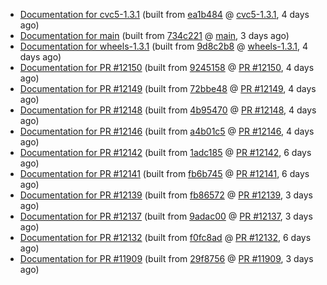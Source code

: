 


* [Documentation for cvc5-1.3.1](docs-cvc5-1.3.1/) (built from [ea1b484](https://github.com/cvc5/cvc5/commit/ea1b484) @ [cvc5-1.3.1](https://github.com/cvc5/cvc5/tree/cvc5-1.3.1), 4 days ago)
* [Documentation for main](docs-main/) (built from [734c221](https://github.com/cvc5/cvc5/commit/734c221) @ [main](https://github.com/cvc5/cvc5/tree/main), 3 days ago)
* [Documentation for wheels-1.3.1](docs-wheels-1.3.1/) (built from [9d8c2b8](https://github.com/cvc5/cvc5/commit/9d8c2b8) @ [wheels-1.3.1](https://github.com/cvc5/cvc5/tree/wheels-1.3.1), 4 days ago)
* [Documentation for PR #12150](docs-pr12150/) (built from [9245158](https://github.com/cvc5/cvc5/commit/9245158) @ [PR #12150](https://github.com/cvc5/cvc5/pull/12150), 4 days ago)
* [Documentation for PR #12149](docs-pr12149/) (built from [72bbe48](https://github.com/cvc5/cvc5/commit/72bbe48) @ [PR #12149](https://github.com/cvc5/cvc5/pull/12149), 4 days ago)
* [Documentation for PR #12148](docs-pr12148/) (built from [4b95470](https://github.com/cvc5/cvc5/commit/4b95470) @ [PR #12148](https://github.com/cvc5/cvc5/pull/12148), 4 days ago)
* [Documentation for PR #12146](docs-pr12146/) (built from [a4b01c5](https://github.com/cvc5/cvc5/commit/a4b01c5) @ [PR #12146](https://github.com/cvc5/cvc5/pull/12146), 4 days ago)
* [Documentation for PR #12142](docs-pr12142/) (built from [1adc185](https://github.com/cvc5/cvc5/commit/1adc185) @ [PR #12142](https://github.com/cvc5/cvc5/pull/12142), 6 days ago)
* [Documentation for PR #12141](docs-pr12141/) (built from [fb6b745](https://github.com/cvc5/cvc5/commit/fb6b745) @ [PR #12141](https://github.com/cvc5/cvc5/pull/12141), 6 days ago)
* [Documentation for PR #12139](docs-pr12139/) (built from [fb86572](https://github.com/cvc5/cvc5/commit/fb86572) @ [PR #12139](https://github.com/cvc5/cvc5/pull/12139), 3 days ago)
* [Documentation for PR #12137](docs-pr12137/) (built from [9adac00](https://github.com/cvc5/cvc5/commit/9adac00) @ [PR #12137](https://github.com/cvc5/cvc5/pull/12137), 3 days ago)
* [Documentation for PR #12132](docs-pr12132/) (built from [f0fc8ad](https://github.com/cvc5/cvc5/commit/f0fc8ad) @ [PR #12132](https://github.com/cvc5/cvc5/pull/12132), 6 days ago)
* [Documentation for PR #11909](docs-pr11909/) (built from [29f8756](https://github.com/cvc5/cvc5/commit/29f8756) @ [PR #11909](https://github.com/cvc5/cvc5/pull/11909), 3 days ago)

